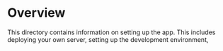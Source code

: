 # Overview
This directory contains information on setting up the app. 
This includes deploying your own server, setting up the development environment,
